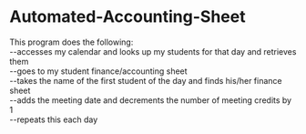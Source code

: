 # Automated-Accounting-Sheet
This program does the following:
<br>
--accesses my calendar and looks up my students for that day and retrieves them
<br>
--goes to my student finance/accounting sheet
<br>
--takes the name of the first student of the day and finds his/her finance sheet
<br>
--adds the meeting date and decrements the number of meeting credits by 1
<br>
--repeats this each day 

